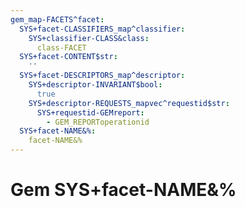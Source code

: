 ```yaml
---
gem_map-FACETS^facet:
  SYS+facet-CLASSIFIERS_map^classifier:
    SYS+classifier-CLASS&class:
      class-FACET
  SYS+facet-CONTENT$str:
    ''
  SYS+facet-DESCRIPTORS_map^descriptor:
    SYS+descriptor-INVARIANT$bool:
      true
    SYS+descriptor-REQUESTS_mapvec^requestid$str:
      SYS+requestid-GEMreport:
        - GEM_REPORToperationid
  SYS+facet-NAME&%:
    facet-NAME&%
---
```

# Gem SYS+facet-NAME&%

